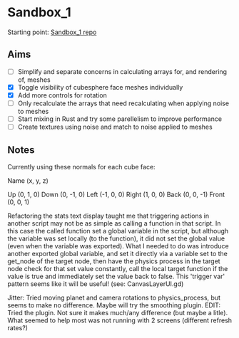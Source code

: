 # Sandbox_1
Starting point: [Sandbox_1 repo](https://github.com/jinjagit/sandbox_1)  
  
## Aims
- [ ] Simplify and separate concerns in calculating arrays for, and rendering of, meshes
- [x] Toggle visibility of cubesphere face meshes individually
- [x] Add more controls for rotation
- [ ] Only recalculate the arrays that need recalculating when applying noise to meshes
- [ ] Start mixing in Rust and try some parellelism to improve performance
- [ ] Create textures using noise and match to noise applied to meshes

## Notes
Currently using these normals for each cube face:

Name (x, y, z)

Up (0, 1, 0) Down (0, -1, 0) Left (-1, 0, 0) Right (1, 0, 0) Back (0, 0, -1) Front (0, 0, 1)


Refactoring the stats text display taught me that triggering actions in another script may not be as simple as calling a function in that script.
In this case the called function set a global variable in the script, but although the variable was set locally (to the function), it did not set the global value (even when the variable was exported).
What I needed to do was introduce another exported global variable, and set it directly via a variable set to the get_node of the target node, then have the physics process in the target node check for that set value constantly, call the local target function if the value is true and immediately set the value back to false. This 'trigger var' pattern seems like it will be useful! (see: CanvasLayerUI.gd)

Jitter: Tried moving planet and camera rotations to physics_process, but seems to make no difference. Maybe will try the smoothing plugin.
EDIT: Tried the plugin. Not sure it makes much/any difference (but maybe a litle). What seemed to help most was not running with 2 screens (different refresh rates?)